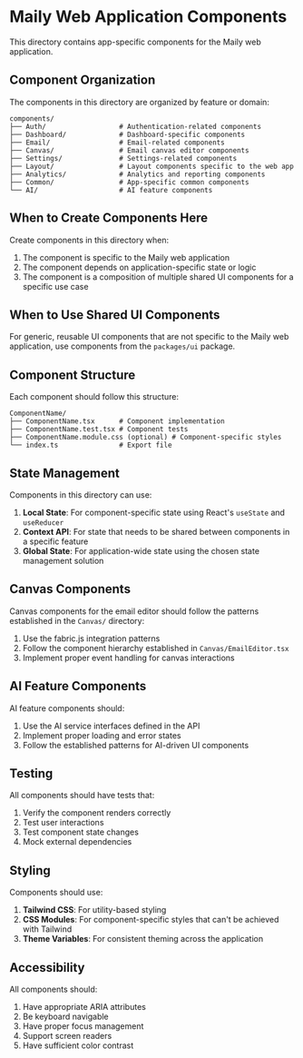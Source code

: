 # Maily Web Application Components

This directory contains app-specific components for the Maily web application.

## Component Organization

The components in this directory are organized by feature or domain:

```
components/
├── Auth/                  # Authentication-related components
├── Dashboard/             # Dashboard-specific components
├── Email/                 # Email-related components
├── Canvas/                # Email canvas editor components
├── Settings/              # Settings-related components
├── Layout/                # Layout components specific to the web app
├── Analytics/             # Analytics and reporting components
├── Common/                # App-specific common components
└── AI/                    # AI feature components
```

## When to Create Components Here

Create components in this directory when:

1. The component is specific to the Maily web application
2. The component depends on application-specific state or logic
3. The component is a composition of multiple shared UI components for a specific use case

## When to Use Shared UI Components

For generic, reusable UI components that are not specific to the Maily web application, use components from the `packages/ui` package.

## Component Structure

Each component should follow this structure:

```
ComponentName/
├── ComponentName.tsx      # Component implementation
├── ComponentName.test.tsx # Component tests
├── ComponentName.module.css (optional) # Component-specific styles
└── index.ts               # Export file
```

## State Management

Components in this directory can use:

1. **Local State**: For component-specific state using React's `useState` and `useReducer`
2. **Context API**: For state that needs to be shared between components in a specific feature
3. **Global State**: For application-wide state using the chosen state management solution

## Canvas Components

Canvas components for the email editor should follow the patterns established in the `Canvas/` directory:

1. Use the fabric.js integration patterns
2. Follow the component hierarchy established in `Canvas/EmailEditor.tsx`
3. Implement proper event handling for canvas interactions

## AI Feature Components

AI feature components should:

1. Use the AI service interfaces defined in the API
2. Implement proper loading and error states
3. Follow the established patterns for AI-driven UI components

## Testing

All components should have tests that:

1. Verify the component renders correctly
2. Test user interactions
3. Test component state changes
4. Mock external dependencies

## Styling

Components should use:

1. **Tailwind CSS**: For utility-based styling
2. **CSS Modules**: For component-specific styles that can't be achieved with Tailwind
3. **Theme Variables**: For consistent theming across the application

## Accessibility

All components should:

1. Have appropriate ARIA attributes
2. Be keyboard navigable
3. Have proper focus management
4. Support screen readers
5. Have sufficient color contrast
